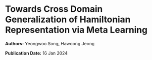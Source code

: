 # Towards Cross Domain Generalization of Hamiltonian Representation via Meta Learning

**Authors:** Yeongwoo Song, Hawoong Jeong

**Publication Date:** 16 Jan 2024

